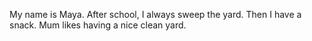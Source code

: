 My name is Maya. After school, I always sweep the yard. Then I have a snack. Mum likes having a nice clean yard. 